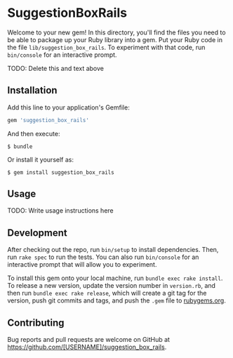 # SuggestionBoxRails

Welcome to your new gem! In this directory, you'll find the files you need to be able to package up your Ruby library into a gem. Put your Ruby code in the file `lib/suggestion_box_rails`. To experiment with that code, run `bin/console` for an interactive prompt.

TODO: Delete this and text above

## Installation

Add this line to your application's Gemfile:

```ruby
gem 'suggestion_box_rails'
```

And then execute:

    $ bundle

Or install it yourself as:

    $ gem install suggestion_box_rails

## Usage

TODO: Write usage instructions here

## Development

After checking out the repo, run `bin/setup` to install dependencies. Then, run `rake spec` to run the tests. You can also run `bin/console` for an interactive prompt that will allow you to experiment.

To install this gem onto your local machine, run `bundle exec rake install`. To release a new version, update the version number in `version.rb`, and then run `bundle exec rake release`, which will create a git tag for the version, push git commits and tags, and push the `.gem` file to [rubygems.org](https://rubygems.org).

## Contributing

Bug reports and pull requests are welcome on GitHub at https://github.com/[USERNAME]/suggestion_box_rails.

